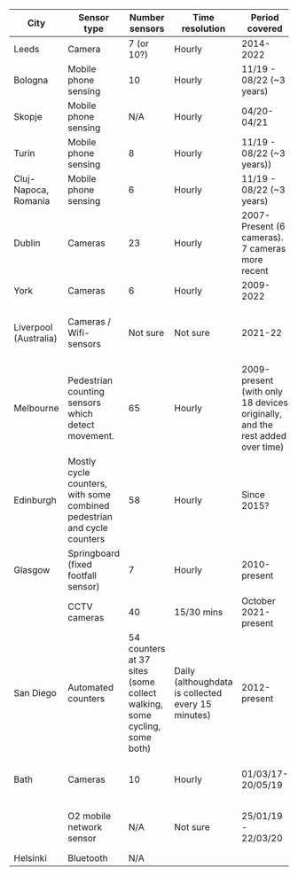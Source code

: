 | City | Sensor type | Number sensors | Time resolution | Period covered | Data link |  |
|---|---|---|---|---|---|---|
| Leeds | Camera | 7 (or 10?) | Hourly | 2014-2022 |  Weekly csvs: https://tinyurl.com/4y3dxxzb |  |
| Bologna | Mobile phone sensing| 10 | Hourly | 11/19 - 08/22 (~3 years) | Monthly csvs: https://tinyurl.com/2p8ty9f2 | 
| Skopje |Mobile phone sensing | N/A | Hourly | 04/20-04/21 | Monthly csvs: https://tinyurl.com/269y7nst | 
| Turin | Mobile phone sensing | 8 | Hourly | 11/19 - 08/22 (~3 years)) |Monthly csvs: https://tinyurl.com/yc7sdme5 | 
| Cluj-Napoca,   Romania | Mobile phone sensing | 6 | Hourly | 11/19 - 08/22 (~3 years) | Monthly csvs: https://tinyurl.com/2z7a3m3k | 
| Dublin | Cameras | 23 | Hourly  | 2007-Present (6 cameras). 7 cameras more recent| Can download   hourly data for several years. https://tinyurl.com/2n5he5rv. Also data for nearby: https://tinyurl.com/2hsr6krx | 
| York | Cameras  | 6 | Hourly  | 2009-2022 | Yes  | Yes | One csv: https://tinyurl.com/ymj68ke6 | Analysis of York dataset: https://tinyurl.com/bdz24use |
| Liverpool (Australia) | Cameras / Wifi-sensors| Not sure | Not sure | 2021-22 | From here: https://tinyurl.com/3kekyzs7 (but can't work out the format of it - i.e. how to separate cars/bikes/people) ||
| Melbourne | Pedestrian counting sensors which detect movement. | 65 | Hourly | 2009-present (with only 18 devices originally, and the rest added over time) | Can download one csv containing hourly data from all sensors from: https://tinyurl.com/94cmc7bk |  |
| Edinburgh | Mostly cycle counters, with some combined pedestrian and cycle counters | 58 | Hourly | Since 2015?  | Yes - can get   hourly data for particular days on website, not sure how you'd automate bulk   download | No | https://edintraveldata.drakewell.com/publicmultinodemap.asp | Haven't seen any |
| Glasgow | Springboard (fixed footfall sensor) | 7 | Hourly | 2010-present | Yes (from API,   but haven't been able to) Also a dashboard displaying data | No | https://developer.glasgow.gov.uk/api-details#api=mobility&operation=footfall |  |
|  | CCTV   cameras | 40 | 15/30 mins | October 2021-present | Yes (from API, but haven't   worked it out) | No | https://developer.glasgow.gov.uk/api-details#api=cctv&operation=get-get-detection-summaries |  |
| San Diego | Automated counters | 54 counters at 37 sites (some collect walking, some cycling, some both) | Daily (althoughdata is collected every 15 minutes) | 2012-present | No (dashboard,   but can't download) | No | https://data.eco-counter.com/public2/?id=100013755 |  |
| Bath | Cameras | 10 | Hourly | 01/03/17-20/05/19 | No (Bath BID produce weekly summaries of data, but can't see any way to access the raw   data) | No | No | 
|  | O2   mobile network sensor | N/A | Not sure | 25/01/19 - 22/03/20 | No (data from Movement   Strategies - this was from MSc project and presumably acquired for this) | No | N/A | 
| Helsinki | Bluetooth | N/A |   |   | No | No |   | 
